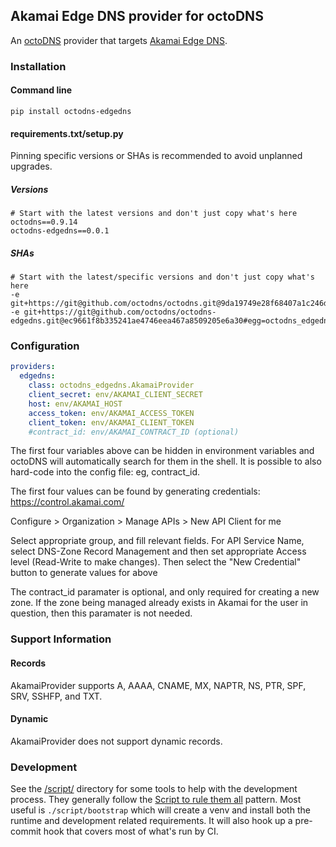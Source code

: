 ## Akamai Edge DNS provider for octoDNS

An [octoDNS](https://github.com/octodns/octodns/) provider that targets [Akamai Edge DNS](https://www.akamai.com/products/edge-dns).

### Installation

#### Command line

```
pip install octodns-edgedns
```

#### requirements.txt/setup.py

Pinning specific versions or SHAs is recommended to avoid unplanned upgrades.

##### Versions

```
# Start with the latest versions and don't just copy what's here
octodns==0.9.14
octodns-edgedns==0.0.1
```

##### SHAs

```
# Start with the latest/specific versions and don't just copy what's here
-e git+https://git@github.com/octodns/octodns.git@9da19749e28f68407a1c246dfdf65663cdc1c422#egg=octodns
-e git+https://git@github.com/octodns/octodns-edgedns.git@ec9661f8b335241ae4746eea467a8509205e6a30#egg=octodns_edgedns
```

### Configuration

```yaml
providers:
  edgedns:
    class: octodns_edgedns.AkamaiProvider
    client_secret: env/AKAMAI_CLIENT_SECRET
    host: env/AKAMAI_HOST
    access_token: env/AKAMAI_ACCESS_TOKEN
    client_token: env/AKAMAI_CLIENT_TOKEN
    #contract_id: env/AKAMAI_CONTRACT_ID (optional)
```

The first four variables above can be hidden in environment variables and octoDNS will automatically search for them in the shell. It is possible to also hard-code into the config file: eg, contract_id.

The first four values can be found by generating credentials: https://control.akamai.com/

Configure > Organization > Manage APIs > New API Client for me

Select appropriate group, and fill relevant fields.  For API Service Name, select DNS-Zone Record Management and then set appropriate Access level (Read-Write to make changes).  Then select the "New Credential" button to generate values for above

The contract_id paramater is optional, and only required for creating a new zone. If the zone being managed already exists in Akamai for the user in question, then this paramater is not needed.

### Support Information

#### Records

AkamaiProvider supports A, AAAA, CNAME, MX, NAPTR, NS, PTR, SPF, SRV, SSHFP, and TXT.

#### Dynamic

AkamaiProvider does not support dynamic records.

### Development

See the [/script/](/script/) directory for some tools to help with the development process. They generally follow the [Script to rule them all](https://github.com/github/scripts-to-rule-them-all) pattern. Most useful is `./script/bootstrap` which will create a venv and install both the runtime and development related requirements. It will also hook up a pre-commit hook that covers most of what's run by CI.
